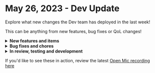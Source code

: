 # May 26, 2023 - Dev Update

Explore what new changes the Dev team has deployed in the last week!

This can be anything from new features, bug fixes or QoL changes!

<details>

<summary><strong>New features and items</strong></summary>

* Jinja live editor loading bar
* Expose vars in crate trigger UI

</details>

<details>

<summary><strong>Bug fixes and chores</strong></summary>

* Fixed Microsoft Graph installation bug
* Fixed With-Items deadlock bug

</details>

<details>

<summary><strong>In review, testing and development</strong></summary>

* Crates filtering
* Sophos integration
* Action to parse HTML and XML

</details>

If you'd like to see these in action, review the latest [Open Mic recording here](../../roc-open-mics/roc-open-mics-north-america/2023-roc-open-mics/may-26th-2023-automation-and-terrifying-space-chickens.md)
